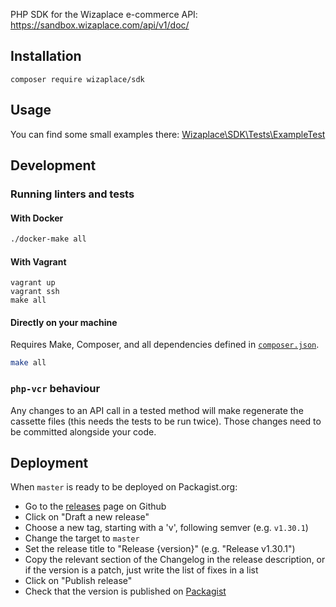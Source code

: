 PHP SDK for the Wizaplace e-commerce API: https://sandbox.wizaplace.com/api/v1/doc/

## Installation

```
composer require wizaplace/sdk
```

## Usage

You can find some small examples there: [Wizaplace\SDK\Tests\ExampleTest](./tests/ExampleTest.php)

## Development

### Running linters and tests

#### With Docker

```bash
./docker-make all
```

#### With Vagrant

```
vagrant up
vagrant ssh
make all
```

#### Directly on your machine

Requires Make, Composer, and all dependencies defined in [`composer.json`](/composer.json).

```bash
make all
```

### `php-vcr` behaviour

Any changes to an API call in a tested method will make regenerate the cassette files (this needs the tests to be run twice). Those changes need to be committed alongside your code.

## Deployment

When `master` is ready to be deployed on Packagist.org:

- Go to the [releases](https://github.com/wizaplace/wizaplace-php-sdk/releases) page on Github
- Click on "Draft a new release"
- Choose a new tag, starting with a 'v', following semver (e.g. `v1.30.1`)
- Change the target to `master` 
- Set the release title to "Release {version}" (e.g. "Release v1.30.1")
- Copy the relevant section of the Changelog in the release description, or if the version is a patch, just write the list of fixes in a list
- Click on "Publish release"
- Check that the version is published on [Packagist](https://packagist.org/packages/wizaplace/sdk)
